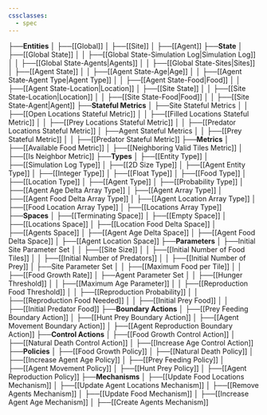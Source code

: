 ```yaml
---
cssclasses:
  - spec
---
```


├──**Entities**
│   ├──[[Global]]
│   ├──[[Site]]
│   ├──[[Agent]]
├──**State**
│   ├──[[Global State]]
│   │   ├──[[Global State-Simulation Log\|Simulation Log]]
│   │   ├──[[Global State-Agents\|Agents]]
│   │   ├──[[Global State-Sites\|Sites]]
│   ├──[[Agent State]]
│   │   ├──[[Agent State-Age\|Age]]
│   │   ├──[[Agent State-Agent Type\|Agent Type]]
│   │   ├──[[Agent State-Food\|Food]]
│   │   ├──[[Agent State-Location\|Location]]
│   ├──[[Site State]]
│   │   ├──[[Site State-Location\|Location]]
│   │   ├──[[Site State-Food\|Food]]
│   │   ├──[[Site State-Agent\|Agent]]
├──**Stateful Metrics**
│   ├──Site Stateful Metrics
│   │   ├──[[Open Locations Stateful Metric]]
│   │   ├──[[Filled Locations Stateful Metric]]
│   │   ├──[[Prey Locations Stateful Metric]]
│   │   ├──[[Predator Locations Stateful Metric]]
│   ├──Agent Stateful Metrics
│   │   ├──[[Prey Stateful Metric]]
│   │   ├──[[Predator Stateful Metric]]
├──**Metrics**
│   ├──[[Available Food Metric]]
│   ├──[[Neighboring Valid Tiles Metric]]
│   ├──[[Is Neighbor Metric]]
├──**Types**
│   ├──[[Entity Type]]
│   ├──[[Simulation Log Type]]
│   ├──[[2D Size Type]]
│   ├──[[Agent Entity Type]]
│   ├──[[Integer Type]]
│   ├──[[Float Type]]
│   ├──[[Food Type]]
│   ├──[[Location Type]]
│   ├──[[Agent Type]]
│   ├──[[Probability Type]]
│   ├──[[Agent Age Delta Array Type]]
│   ├──[[Agent Array Type]]
│   ├──[[Agent Food Delta Array Type]]
│   ├──[[Agent Location Array Type]]
│   ├──[[Food Location Array Type]]
│   ├──[[Locations Array Type]]
├──**Spaces**
│   ├──[[Terminating Space]]
│   ├──[[Empty Space]]
│   ├──[[Locations Space]]
│   ├──[[Location Food Delta Space]]
│   ├──[[Agents Space]]
│   ├──[[Agent Age Delta Space]]
│   ├──[[Agent Food Delta Space]]
│   ├──[[Agent Location Space]]
├──**Parameters**
│   ├──Initial Site Parameter Set
│   │   ├──[[Site Size]]
│   │   ├──[[Initial Number of Food Tiles]]
│   │   ├──[[Initial Number of Predators]]
│   │   ├──[[Initial Number of Prey]]
│   ├──Site Parameter Set
│   │   ├──[[Maximum Food per Tile]]
│   │   ├──[[Food Growth Rate]]
│   ├──Agent Parameter Set
│   │   ├──[[Hunger Threshold]]
│   │   ├──[[Maximum Age Parameter]]
│   │   ├──[[Reproduction Food Threshold]]
│   │   ├──[[Reproduction Probability]]
│   │   ├──[[Reproduction Food Needed]]
│   │   ├──[[Initial Prey Food]]
│   │   ├──[[Initial Predator Food]]
├──**Boundary Actions**
│   ├──[[Prey Feeding Boundary Action]]
│   ├──[[Hunt Prey Boundary Action]]
│   ├──[[Agent Movement Boundary Action]]
│   ├──[[Agent Reproduction Boundary Action]]
├──**Control Actions**
│   ├──[[Food Growth Control Action]]
│   ├──[[Natural Death Control Action]]
│   ├──[[Increase Age Control Action]]
├──**Policies**
│   ├──[[Food Growth Policy]]
│   ├──[[Natural Death Policy]]
│   ├──[[Increase Agent Age Policy]]
│   ├──[[Prey Feeding Policy]]
│   ├──[[Agent Movement Policy]]
│   ├──[[Hunt Prey Policy]]
│   ├──[[Agent Reproduction Policy]]
├──**Mechanisms**
│   ├──[[Update Food Locations Mechanism]]
│   ├──[[Update Agent Locations Mechanism]]
│   ├──[[Remove Agents Mechanism]]
│   ├──[[Update Food Mechanism]]
│   ├──[[Increase Agent Age Mechanism]]
│   ├──[[Create Agents Mechanism]]
